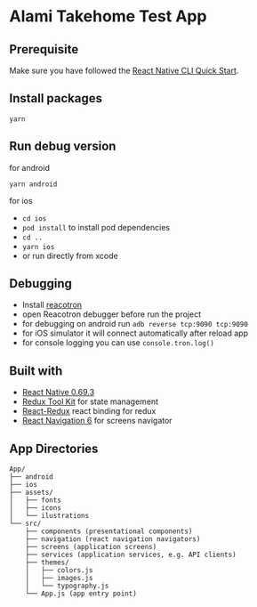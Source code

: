 # Alami Takehome Test App

## Prerequisite

Make sure you have followed the [React Native CLI Quick Start](https://reactnative.dev/docs/environment-setup).

## Install packages

`yarn`

## Run debug version

for android

`yarn android`

for ios

- `cd ios`
- `pod install` to install pod dependencies
- `cd ..`
- `yarn ios`
- or run directly from xcode

## Debugging

- Install [reacotron](https://github.com/infinitered/reactotron)
- open Reacotron debugger before run the project
- for debugging on android run `adb reverse tcp:9090 tcp:9090`
- for iOS simulator it will connect automatically after reload app
- for console logging you can use `console.tron.log()`

## Built with

- [React Native 0.69.3](https://reactnative.dev/)
- [Redux Tool Kit](https://redux-toolkit.js.org/) for state management
- [React-Redux](https://react-redux.js.org/introduction/quick-start) react binding for redux
- [React Navigation 6](https://reactnavigation.org/docs/getting-started) for screens navigator

## App Directories

```
App/
├── android
├── ios
├── assets/
│   ├── fonts
│   ├── icons
│   └── ilustrations
└── src/
    ├── components (presentational components)
    ├── navigation (react navigation navigators)
    ├── screens (application screens)
    ├── services (application services, e.g. API clients)
    ├── themes/
    │   ├── colors.js
    │   ├── images.js
    │   └── typography.js
    └── App.js (app entry point)
```
